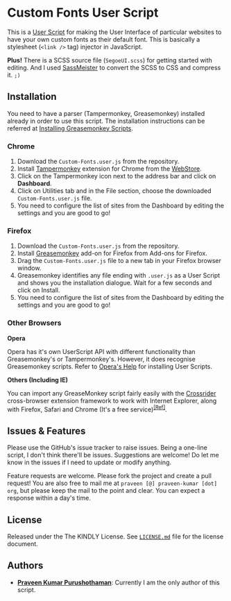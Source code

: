 # Custom Fonts User Script

This is a [User Script](http://userscripts-mirror.org/) for making the User Interface of particular websites to have your own custom fonts as their default font. This is basically a stylesheet (`<link />` tag) injector in JavaScript.

**Plus!** There is a SCSS source file (`SegoeUI.scss`) for getting started with editing. And I used [SassMeister](http://sassmeister.com/) to convert the SCSS to CSS and compress it. `;)`

## Installation

You need to have a parser (Tampermonkey, Greasemonkey) installed already in order to use this script. The installation instructions can be referred at [Installing Greasemonkey Scripts](http://userscripts-mirror.org/about/installing.html).

### Chrome

1. Download the `Custom-Fonts.user.js` from the repository.
2. Install [Tampermonkey](http://tampermonkey.net/) extension for Chrome from the [WebStore](https://chrome.google.com/webstore/detail/tampermonkey/dhdgffkkebhmkfjojejmpbldmpobfkfo).
3. Click on the Tampermonkey icon next to the address bar and click on **Dashboard**.
4. Click on Utilities tab and in the File section, choose the downloaded `Custom-Fonts.user.js` file.
5. You need to configure the list of sites from the Dashboard by editing the settings and you are good to go!

### Firefox

1. Download the `Custom-Fonts.user.js` from the repository.
2. Install [Greasemonkey](https://addons.mozilla.org/en-US/firefox/addon/greasemonkey/) add-on for Firefox from Add-ons for Firefox.
3. Drag the `Custom-Fonts.user.js` file to a new tab in your Firefox browser window.
4. Greasemonkey identifies any file ending with `.user.js` as a User Script and shows you the installation dialogue. Wait for a few seconds and click on Install.
5. You need to configure the list of sites from the Dashboard by editing the settings and you are good to go!

### Other Browsers

**Opera**

Opera has it's own UserScript API with different functionality than Greasemonkey's or Tampermonkey's. However, it does recognise Greasemonkey scripts. Refer to [Opera's Help](http://www.opera.com/help) for installing User Scripts.

**Others (Including IE)**

You can import any GreaseMonkey script fairly easily with the [Crossrider](http://crossrider.com) cross-browser extension framework to work with Internet Explorer, along with Firefox, Safari and Chrome (It's a free service)<sup>[[Ref]](http://stackoverflow.com/a/12176626/462627)</sup>.

## Issues & Features

Please use the GitHub's issue tracker to raise issues. Being a one-line script, I don't think there'll be issues. Suggestions are welcome! Do let me know in the issues if I need to update or modify anything.

Feature requests are welcome. Please fork the project and create a pull request! You are also free to mail me at `praveen [@] praveen-kumar [dot] org`, but please keep the mail to the point and clear. You can expect a response within a day's time.

## License

Released under the The KINDLY License. See [`LICENSE.md`](./LICENSE.md) file for the license document.

## Authors

* [**Praveen Kumar Purushothaman**](https://github.com/praveenscience): Currently I am the only author of this script.
